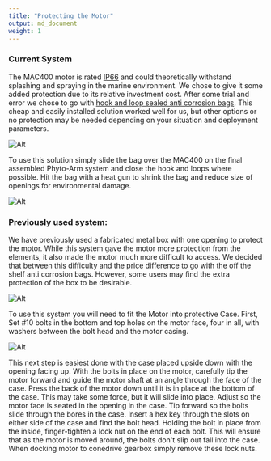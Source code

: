 ```yaml
---
title: "Protecting the Motor"
output: md_document
weight: 1
---
```


### Current System

The MAC400 motor is rated [IP66](https://rainfordsolutions.com/products/ingress-protection-ip-rated-enclosures/ip-enclosure-ratings-standards-explained/#:~:text=The%20IP%20rating%20or%20IP,voltage%20not%20exceeding%2072.5%20kV.&text=This%20standard%20defines%20levels%20of,tools%2C%20dirt%20and%20liquid%20water.) and could theoretically withstand splashing and spraying in the marine environment. We chose to give it some added protection due to its relative investment cost. After some trial and error we chose to go with [hook and loop sealed anti corrosion bags](https://www.mcmaster.com/anti-corrosion-bag/). This cheap and easily installed solution worked well for us, but other options or no protection may be needed depending on your situation and deployment parameters.

![Alt](/images/Bag1.jpeg)

To use this solution simply slide the bag over the MAC400 on the final assembled Phyto-Arm system and close the hook and loops where possible. Hit the bag with a heat gun to shrink the bag and reduce size of openings for environmental damage.

![Alt](/images/Bag2.jpeg)

### Previously used system:

We have previously used a fabricated metal box with one opening to protect the motor. While this system gave the motor more protection from the elements, it also made the motor much more difficult to access. We decided that between this difficulty and the price difference to go with the off the shelf anti corrosion bags. However, some users may find the extra protection of the box to be desirable.

![Alt](/images/Box1.jpeg)

To use this system you will need to fit the Motor into protective Case. First, Set #10 bolts in the bottom and top holes on the motor face, four in all, with washers between the bolt head and the motor casing.

![Alt](/images/Box2.jpeg)

This next step is easiest done with the case placed upside down with the opening facing up. With the bolts in place on the motor, carefully tip the motor forward and guide the motor shaft at an angle through the face of the case. Press the back of the motor down until it is in place at the bottom of the case. This may take some force, but it will slide into place. Adjust so the motor face is seated in the opening in the case. Tip forward so the bolts slide through the bores in the case. Insert a hex key through the slots on either side of the case and find the bolt head. Holding the bolt in place from the inside, finger-tighten a lock nut on the end of each bolt. This will ensure that as the motor is moved around, the bolts don't slip out fall into the case. When docking motor to conedrive gearbox simply remove these lock nuts.
